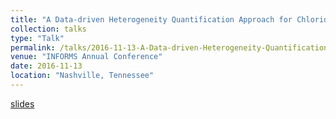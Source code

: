 ```yaml
---
title: "A Data-driven Heterogeneity Quantification Approach for Chloride Ingress Profiles of Aging Marine Infrastructures"
collection: talks
type: "Talk"
permalink: /talks/2016-11-13-A-Data-driven-Heterogeneity-Quantification-Approach-for-Chloride-Ingress-Profiles-of-Aging-Marine-Infrastructures
venue: "INFORMS Annual Conference"
date: 2016-11-13
location: "Nashville, Tennessee"
---
```


<!-- @format -->

[slides](https://drive.google.com/file/d/19noYcqEntYrvg-_MZN7vGhRN47lDsNdC/view)
